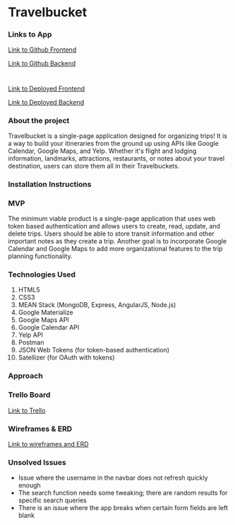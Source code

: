 # Travelbucket

### Links to App
[Link to Github Frontend](https://github.com/antoniolrhee/travelbucket_frontend)

[Link to Github Backend](https://github.com/antoniolrhee/travelbucket_api)

#

[Link to Deployed Frontend](antoniolrhee.github.io/travelbucket_frontend)

[Link to Deployed Backend](https://travelbucket-api.herokuapp.com/)

### About the project 

Travelbucket is a single-page application designed for organizing trips! It is a way to build your itineraries from the ground up using APIs like Google Calendar, Google Maps, and Yelp. Whether it's flight and lodging information, landmarks, attractions, restaurants, or notes about your travel destination, users can store them all in their Travelbuckets.

### Installation Instructions

### MVP 

The minimum viable product is a single-page application that uses web token based authentication and allows users to create, read, update, and delete trips. Users should be able to store transit information and other important notes as they create a trip. Another goal is to incorporate Google Calendar and Google Maps to add more organizational features to the trip planning functionality. 

### Technologies Used

1. HTML5
2. CSS3
3. MEAN Stack (MongoDB, Express, AngularJS, Node.js) 
4. Google Materialize
5. Google Maps API
6. Google Calendar API
7. Yelp API 
8. Postman
9. JSON Web Tokens (for token-based authentication)
10. Satellizer (for OAuth with tokens)

### Approach

### Trello Board

[Link to Trello](https://trello.com/b/1akP2dSE/project-3-Travelbucket)

### Wireframes & ERD

[Link to wireframes and ERD](https://docs.google.com/presentation/d/1Tnya5sA-F_cUn2GRPY0pazyHdNo2ZIbnaj06EK2Rnf0/edit?usp=sharing)


### Unsolved Issues

- Issue where the username in the navbar does not refresh quickly enough
- The search function needs some tweaking; there are random results for specific search queries
- There is an issue where the app breaks when certain form fields are left blank
